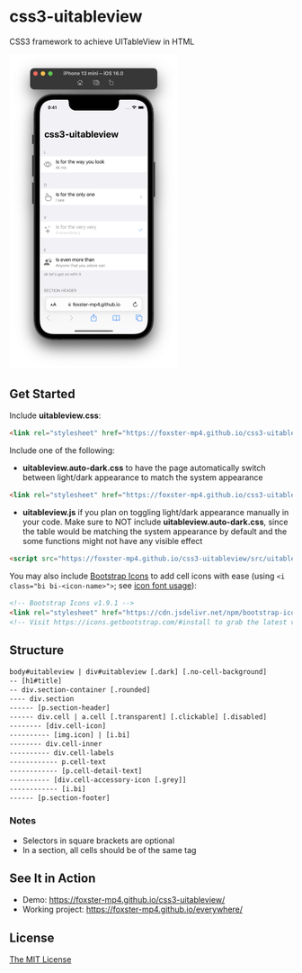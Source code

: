 # css3-uitableview
CSS3 framework to achieve UITableView in HTML

<img src=".screenshot.png" alt="phone-browser-screenshot" width="300"/>

## Get Started
Include **uitableview.css**:
```html
<link rel="stylesheet" href="https://foxster-mp4.github.io/css3-uitableview/src/uitableview.css">
```

Include one of the following:
* **uitableview.auto-dark.css** to have the page automatically switch between light/dark appearance to match the system appearance
```html
<link rel="stylesheet" href="https://foxster-mp4.github.io/css3-uitableview/src/uitableview.auto-dark.css">
```

* **uitableview.js** if you plan on toggling light/dark appearance manually in your code. Make sure to NOT include **uitableview.auto-dark.css**, since the table would be matching the system appearance by default and the some functions might not have any visible effect
```html
<script src="https://foxster-mp4.github.io/css3-uitableview/src/uitableview.js"></script>
```

You may also include [Bootstrap Icons](https://icons.getbootstrap.com) to add cell icons with ease (using `<i class="bi bi-<icon-name>">`; see [icon font usage](https://icons.getbootstrap.com/#external-image)):
```html
<!-- Bootstrap Icons v1.9.1 -->
<link rel="stylesheet" href="https://cdn.jsdelivr.net/npm/bootstrap-icons@1.9.1/font/bootstrap-icons.css">
<!-- Visit https://icons.getbootstrap.com/#install to grab the latest version -->
```

## Structure
```
body#uitableview | div#uitableview [.dark] [.no-cell-background]
-- [h1#title]
-- div.section-container [.rounded]
---- div.section
------ [p.section-header]
------ div.cell | a.cell [.transparent] [.clickable] [.disabled]
-------- [div.cell-icon]
---------- [img.icon] | [i.bi]
-------- div.cell-inner
---------- div.cell-labels
------------ p.cell-text
------------ [p.cell-detail-text]
---------- [div.cell-accessory-icon [.grey]]
------------ [i.bi]
------ [p.section-footer]
```
### Notes
* Selectors in square brackets are optional
* In a section, all cells should be of the same tag

## See It in Action
* Demo: https://foxster-mp4.github.io/css3-uitableview/
* Working project: https://foxster-mp4.github.io/everywhere/

## License
[The MIT License](LICENSE.md)